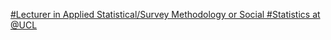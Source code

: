 [#Lecturer in Applied Statistical/Survey Methodology or Social #Statistics at @UCL](https://qi.tc/qi/111889)